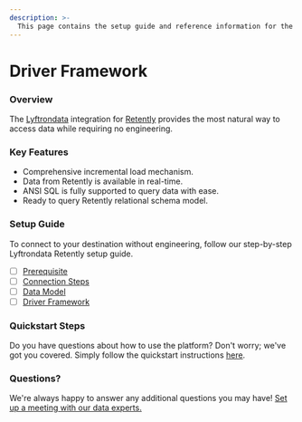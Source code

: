 ```yaml
---
description: >-
  This page contains the setup guide and reference information for the Retently source connector.
---
```


# Driver Framework

### Overview

The [Lyftrondata](https://www.lyftrondata.com/) integration for [Retently](None) provides the most natural way to access data while requiring no engineering.

### Key Features

* Comprehensive incremental load mechanism.
* Data from Retently is available in real-time.&#x20;
* ANSI SQL is fully supported to query data with ease.
* Ready to query Retently relational schema model.

### Setup Guide

To connect to your destination without engineering, follow our step-by-step Lyftrondata Retently setup guide.

* [ ] [Prerequisite](../prerequisite.md)
* [ ] [Connection Steps](../connection-steps.md)
* [ ] [Data Model](../data-model/erd.md)
* [ ] [Driver Framework](../driver-framework/)

### Quickstart Steps

Do you have questions about how to use the platform? Don't worry; we've got you covered. Simply follow the quickstart instructions [here](../driver-framework/README.md).

### Questions? <a href="#questions" id="questions"></a>

We're always happy to answer any additional questions you may have! [Set up a meeting with our data experts.](https://www.lyftrondata.com/book-a-meeting/)


